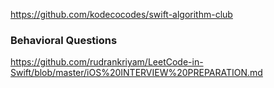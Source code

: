 
https://github.com/kodecocodes/swift-algorithm-club

### Behavioral Questions

https://github.com/rudrankriyam/LeetCode-in-Swift/blob/master/iOS%20INTERVIEW%20PREPARATION.md